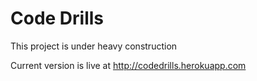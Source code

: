 # Code Drills

This project is under heavy construction

Current version is live at http://codedrills.herokuapp.com

